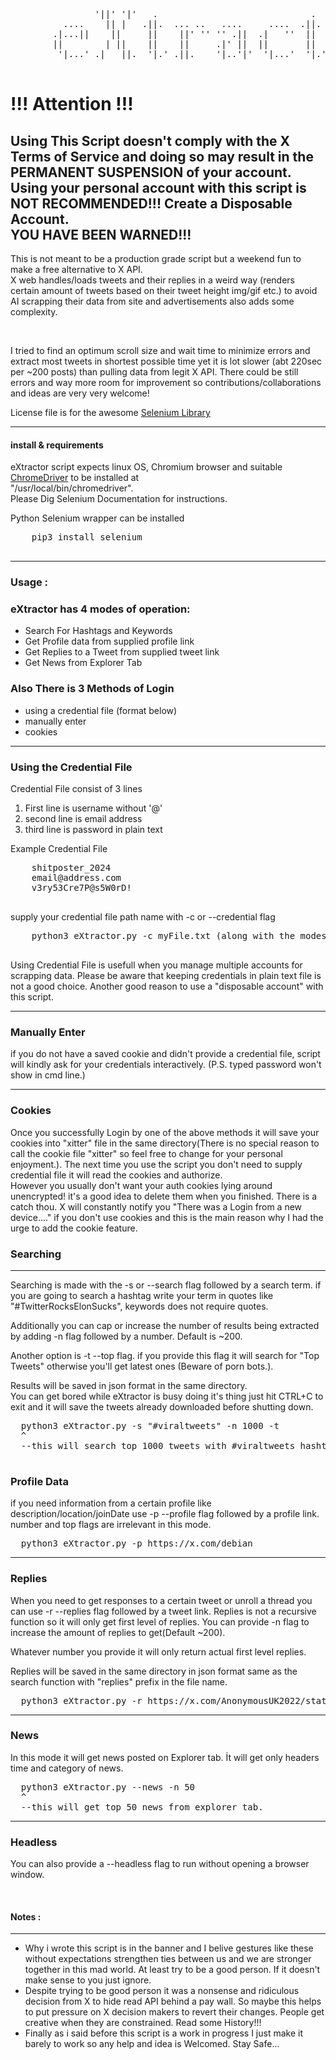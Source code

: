 <pre>
                '||' '|'   .                             .                   
          ....    || |   .||.  ... ..   ....     ....  .||.    ...   ... ..  
        .|...||    ||     ||    ||' '' '' .||  .|   ''  ||   .|  '|.  ||' '' 
        ||        | ||    ||    ||     .|' ||  ||       ||   ||   ||  ||     
         '|...' .|   ||.  '|.' .||.    '|..'|'  '|...'  '|.'  '|..|' .||.    

</pre>

<div>
<h1>!!! Attention !!!</h1>
  <p>
          <h2>Using This Script doesn't comply with the X Terms of Service and doing so 
          may result in the PERMANENT SUSPENSION of your account.
          Using your personal account with this script is NOT RECOMMENDED!!!
          Create a Disposable Account. <br> YOU HAVE BEEN WARNED!!!</h2>
</p>
</div>

<p>This is not meant to be a production grade script but a weekend fun to make a free alternative to X API.<br>
  X web handles/loads tweets and their replies in a weird way (renders certain amount of tweets based on their tweet height img/gif etc.) to avoid AI scrapping their data from site and advertisements also adds some complexity.
</p><br> 
  <p>
    I tried to find an optimum scroll size and wait time to minimize errors and extract most tweets in shortest possible time yet it is lot slower (abt 220sec per ~200 posts) 
    than pulling data from legit X API. There could be still errors and way more room for improvement so contributions/collaborations and ideas are very very welcome!<br>
  </p>
  <p>License file is for the awesome <a href="https://github.com/SeleniumHQ/selenium">Selenium Library</a>
  </p>
<hr>

<h4>install & requirements</h4>
<p>
    eXtractor script expects linux OS, Chromium browser and suitable <a href="https://googlechromelabs.github.io/chrome-for-testing/known-good-versions-with-downloads.json">ChromeDriver</a>
    to be installed at <br> "/usr/local/bin/chromedriver". <br> Please Dig Selenium Documentation for instructions.
  </p>
  <p>Python Selenium wrapper can be installed</p>
  <pre>
    pip3 install selenium
  </pre>
<hr>
<h3>Usage :</h3>
<div>
  <h3>eXtractor has 4 modes of operation:</h3>
  <p>
    <ul>
      <li>Search For Hashtags and Keywords</li>
      <li>Get Profile data from supplied profile link</li>
      <li>Get Replies to a Tweet from supplied tweet link</li>
      <li>Get News from Explorer Tab</li>
    </ul>
  </p>
</div>
<div>
  <h3>Also There is 3 Methods of Login</h3>
  <ul>
    <li>using a credential file (format below)</li>
    <li>manually enter</li>
    <li>cookies</li>
  </ul>
  <hr>
  <h3>Using the Credential File</h3>
  <p>Credential File consist of 3 lines</p>
  <ol>
    <li>First line is username without '@'</li>
    <li>second line is email address</li>
    <li>third line is password in plain text</li>
  </ol>
  <p>Example Credential File</p>
  <pre>
    shitposter_2024
    email@address.com
    v3ry53Cre7P@s5W0rD!
  </pre>
  <p>supply your credential file path name with -c or --credential flag</p>
  <pre>
    python3 eXtractor.py -c myFile.txt (along with the modes --profile /--replies /--search flags see below.)
  </pre>
  <p>
    Using Credential File is usefull when you manage multiple accounts for scrapping data. Please be aware that keeping credentials in plain text file is not a good choice. Another good reason to use a "disposable account" with this script.
  </p>
  <hr>
  <h3>Manually Enter</h3>
  <p>
    if you do not have a saved cookie and didn't provide a credential file, script will kindly ask for your credentials interactively. (P.S. typed password won't show in cmd line.)
  </p>
  <hr>
  <h3>Cookies</h3>
  <p>
    Once you successfully Login by one of the above methods it will save your cookies into "xitter" file in the same directory(There is no special reason to call the cookie file "xitter" so feel free to change for your personal enjoyment.). The next time you use the script you don't need to supply credential file it will read the cookies and authorize.<br>
    However you usually don't want your auth cookies lying around unencrypted! it's a good idea to delete them when you finished. There is a catch thou. X will constantly notify you "There was a Login from a new device...." if you don't use cookies and this is the main reason why I had the urge to add the cookie feature.
  </p>
</div>
<h3>Searching</h3>
<hr>
<p>
  Searching is made with the -s or --search flag followed by a search term. if you are going to search a hashtag write your term in quotes like "#TwitterRocksElonSucks", keywords does not require quotes.</p>
  <p>
  Additionally you can cap or increase the number of results being extracted by adding -n flag followed by a number. Default is ~200.
  </p>
  <p>
    Another option is -t --top flag. if you provide this flag it will search for "Top Tweets" otherwise you'll get latest ones (Beware of porn bots.).
  </p>
  <p>
  Results will be saved in json format in the same directory.<br> You can get bored while eXtractor is busy doing it's thing just hit CTRL+C to exit and it will save the tweets already downloaded before shutting down.
</p>
<pre>
  python3 eXtractor.py -s "#viraltweets" -n 1000 -t
  ^
  --this will search top 1000 tweets with #viraltweets hashtag. 
  
</pre>
<h3>
  Profile Data
</h3>
<p>
  if you need information from a certain profile like description/location/joinDate use -p --profile flag followed by a profile link. number and top flags are irrelevant in this mode. 
</p>
<pre>
  python3 eXtractor.py -p https://x.com/debian
</pre>
<hr>
<h3>
  Replies
</h3>
<p>
  When you need to get responses to a certain tweet or unroll a thread you can use -r --replies flag followed by a tweet link. Replies is not a recursive function so it will only get first level of replies. You can provide -n flag to increase the amount of replies to get(Default ~200).</p> 
<p>
  Whatever number you provide it will only return actual first level replies.  
</p>
<p>
  Replies will be saved in the same directory in json format same as the search function with "replies" prefix in the file name.
</p>
<pre>
  python3 eXtractor.py -r https://x.com/AnonymousUK2022/status/1825436338683781120
</pre>
<hr>
<h3>
  News
</h3>
<p>
  In this mode it will get news posted on Explorer tab. İt will get only headers time and category of news.
</p>
<pre>
  python3 eXtractor.py --news -n 50
  ^
  --this will get top 50 news from explorer tab.
</pre>
<hr>
<h3>Headless</h3>
<p>
  You can also provide a --headless flag to run without opening a browser window.
</p>
<br>
<h4>Notes :</h4>
<hr>
<p>
  <ul>
    <li>
      Why i wrote this script is in the banner and I belive gestures like these without expectations strengthen ties between us and we are stronger together in this mad world. At least try to be a good person. If it doesn't make sense to you just ignore.  
    </li> 
    <li>
      Despite trying to be good person it was a nonsense and ridiculous decision from X to hide read API behind a pay wall. So maybe this helps to put pressure on X decision makers to revert their changes. People get creative when they are constrained. Read some History!!!    
    </li>
    <li>
      Finally as i said before this script is a work in progress I just make it barely to work so any help and idea is Welcomed. Stay Safe... 
    </li>
  </ul>
</p>
